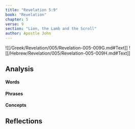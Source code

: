 ```yaml
---
title: "Revelation 5:9"
book: "Revelation"
chapter: 5
verse: 9
section: "Lion, the Lamb and the Scroll"
author: Apostle John
---
```

![[/Greek/Revelation/005/Revelation-005-009G.md#Text]]
![[/Hebrew/Revelation/005/Revelation-005-009H.md#Text]]

## Analysis

#### Words

#### Phrases

#### Concepts

## Reflections
